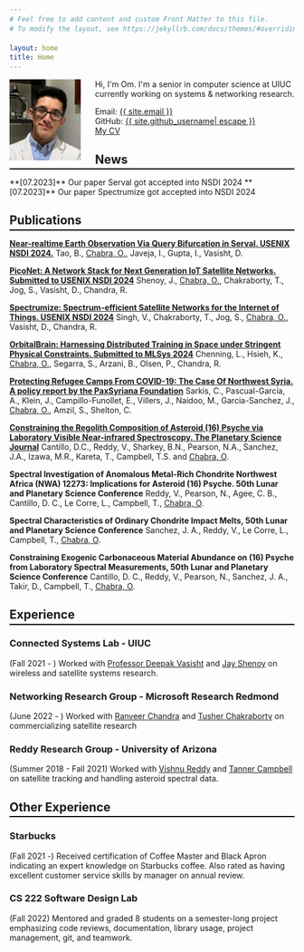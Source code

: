 ```yaml
---
# Feel free to add content and custom Front Matter to this file.
# To modify the layout, see https://jekyllrb.com/docs/themes/#overriding-theme-defaults

layout: home
title: Home
---
```

<img src="/assets/profile_pic.jpg" alt="Profile Picture" style="float:left; margin-right:5%" width="25%" />

Hi, I'm Om. I'm a senior in computer science at UIUC currently working on systems & networking research.


<span style="display:block">Email: <a class="u-email" href="mailto:{{ site.email }}">{{ site.email }}</a></span>
<span>GitHub: <a href="https://github.com/{{ site.github_username | cgi_escape | escape }}"><span class="username">{{ site.github_username| escape }}</span></a></span>  
[My CV](/assets/OmChabra_CV.pdf)
<br/>

## News ##
<hr style="margin-top:-1em; margin-bottom:1em; height:2px; background-color:black; border:none" />
**[07.2023]** Our paper Serval got accepted into NSDI 2024
**[07.2023]** Our paper Spectrumize got accepted into NSDI 2024  

## Publications ##
<hr style="margin-top:-1em; margin-bottom:1em; height:2px; background-color:black; border:none" />

**[Near-realtime Earth Observation Via Query Bifurcation in Serval. USENIX NSDI 2024.](assets/serval.pdf)**
Tao, B., <u>Chabra, O.</u>, Javeja, I., Gupta, I., Vasisht, D.

**[PicoNet: A Network Stack for Next Generation IoT Satellite Networks. Submitted to USENIX NSDI 2024](assets/piconet.pdf)**
Shenoy, J., <u>Chabra, O.</u>, Chakraborty, T., Jog, S., Vasisht, D., Chandra, R.

**[Spectrumize: Spectrum-efficient Satellite Networks for the Internet of Things. USENIX NSDI 2024](assets/spectrumize.pdf)**
Singh, V., Chakraborty, T., Jog, S., <u>Chabra, O.</u>, Vasisht, D., Chandra, R.

**[OrbitalBrain: Harnessing Distributed Training in Space under Stringent Physical Constraints. Submitted to MLSys 2024](assets/orbitalbrain.pdf)**
Chenning, L., Hsieh, K., <u>Chabra, O.</u>, Segarra, S., Arzani, B., Olsen, P., Chandra, R.

**[Protecting Refugee Camps From COVID-19: The Case Of Northwest Syria. A policy report by the PaxSyriana Foundation](assets/policyreport.pdf)**
Sarkis, C., Pascual-García, A., Klein, J., Campillo-Funollet, E., Villers, J., Naidoo, M., Garcia-Sanchez, J., <u>Chabra, O.</u>, Amzil, S., Shelton, C.

**[Constraining the Regolith Composition of Asteroid (16) Psyche via Laboratory Visible Near-infrared Spectroscopy. The Planetary Science Journal](https://iopscience.iop.org/article/10.3847/PSJ/abf63b)**
Cantillo, D.C., Reddy, V., Sharkey, B.N., Pearson, N.A., Sanchez, J.A., Izawa, M.R., Kareta, T., Campbell, T.S. and <u>Chabra, O</u>.

**Spectral Investigation of Anomalous Metal-Rich Chondrite Northwest Africa (NWA) 12273: Implications for Asteroid (16) Psyche. 50th Lunar and Planetary Science Conference**
Reddy, V., Pearson, N., Agee, C. B., Cantillo, D. C., Le Corre, L., Campbell, T., <u>Chabra, O</u>.

**Spectral Characteristics of Ordinary Chondrite Impact Melts, 50th Lunar and Planetary Science Conference**
Sanchez, J. A., Reddy, V., Le Corre, L., Campbell, T., <u>Chabra, O</u>.

**Constraining Exogenic Carbonaceous Material Abundance on (16) Psyche from Laboratory Spectral Measurements, 50th Lunar and Planetary Science Conference**
Cantillo, D. C., Reddy, V., Pearson, N., Sanchez, J. A., Takir, D., Campbell, T., <u>Chabra, O</u>.

## Experience ##
<hr style="margin-top:-1em; margin-bottom:1em; height:2px; background-color:black; border:none" />

### **Connected Systems Lab - UIUC** ###
(Fall 2021 - ) Worked with [Professor Deepak Vasisht](https://deepakv.web.illinois.edu/) and [Jay Shenoy](https://jayshenoy.web.illinois.edu/index.html) on wireless and satellite systems research.

### **Networking Research Group - Microsoft Research Redmond** ###
(June 2022 - ) Worked with [Ranveer Chandra](https://www.microsoft.com/en-us/research/people/ranveer/) and [Tusher Chakraborty](https://www.microsoft.com/en-us/research/people/tusherc/) on commercializing satellite research

### **Reddy Research Group - University of Arizona** ###
(Summer 2018 - Fall 2021) Worked with [Vishnu Reddy](https://www.lpl.arizona.edu/faculty/vishnu-reddy) and [Tanner Campbell](https://ssel.arizona.edu/person/tanner-campbell) on satellite tracking and handling asteroid spectral data.

## Other Experience ##
<hr style="margin-top:-1em; margin-bottom:1em; height:2px; background-color:black; border:none" />


### **Starbucks** ###
(Fall 2021 -) Received certification of Coffee Master and Black Apron indicating an expert knowledge on Starbucks coffee. Also rated as having excellent customer service skills by manager on annual review.

### **CS 222 Software Design Lab** ###
(Fall 2022) Mentored and graded 8 students on a semester-long project emphasizing code reviews, documentation, library usage, project management, git, and teamwork.
